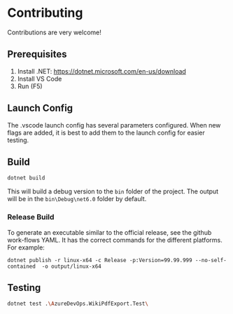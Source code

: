 # Contributing

Contributions are very welcome!

## Prerequisites

1. Install .NET: <https://dotnet.microsoft.com/en-us/download>
2. Install VS Code
3. Run (F5)

## Launch Config

The .vscode launch config has several parameters configured.
When new flags are added, it is best to add them to the launch config for easier testing.

## Build

```bash
dotnet build
```

This will build a debug version to the `bin` folder of the project.
The output will be in the `bin\Debug\net6.0` folder by default.

### Release Build

To generate an executable similar to the official release, see the github work-flows YAML.
It has the correct commands for the different platforms.
For example:

`dotnet publish -r linux-x64 -c Release -p:Version=99.99.999 --no-self-contained  -o output/linux-x64`

## Testing

```bash
dotnet test .\AzureDevOps.WikiPdfExport.Test\
```
